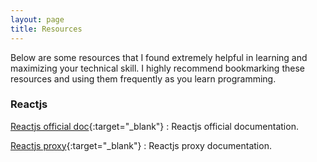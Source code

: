 ```yaml
---
layout: page
title: Resources
---
```


Below are some resources that I found extremely helpful in learning and maximizing your technical skill.
I highly recommend bookmarking these resources and using them frequently as you learn programming.

### Reactjs

[Reactjs official doc](https://reactjs.org/docs/getting-started.html "reactjs"){:target="\_blank"}
: Reactjs official documentation.

[Reactjs proxy](https://create-react-app.dev/docs/proxying-api-requests-in-development "react proxy api"){:target="\_blank"}
: Reactjs proxy documentation.
